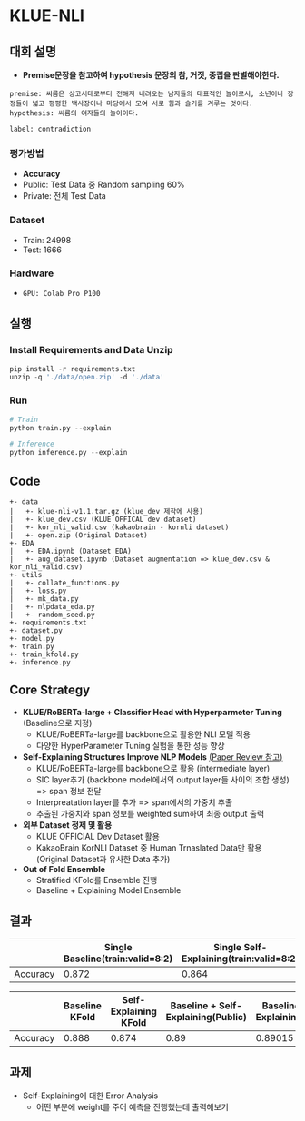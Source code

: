 # KLUE-NLI

## 대회 설명
- **Premise문장을 참고하여 hypothesis 문장의 참, 거짓, 중립을 판별해야한다.**

```
premise: 씨름은 상고시대로부터 전해져 내려오는 남자들의 대표적인 놀이로서, 소년이나 장정들이 넓고 평평한 백사장이나 마당에서 모여 서로 힘과 슬기를 겨루는 것이다.
hypothesis: 씨름의 여자들의 놀이이다.

label: contradiction
```

### 평가방법
- **Accuracy**
- Public: Test Data 중 Random sampling 60%
- Private: 전체 Test Data

### Dataset
- Train: 24998
- Test: 1666

### Hardware
- `GPU: Colab Pro P100`

## 실행

### Install Requirements and Data Unzip
```python
pip install -r requirements.txt
unzip -q './data/open.zip' -d './data'
```

### Run
```python
# Train
python train.py --explain

# Inference
python inference.py --explain
```

## Code

```
+- data
|   +- klue-nli-v1.1.tar.gz (klue_dev 제작에 사용)
|   +- klue_dev.csv (KLUE OFFICAL dev dataset)
|   +- kor_nli_valid.csv (kakaobrain - kornli dataset) 
|   +- open.zip (Original Dataset)
+- EDA
|   +- EDA.ipynb (Dataset EDA)
|   +- aug_dataset.ipynb (Dataset augmentation => klue_dev.csv & kor_nli_valid.csv)
+- utils
|   +- collate_functions.py
|   +- loss.py
|   +- mk_data.py
|   +- nlpdata_eda.py
|   +- random_seed.py
+- requirements.txt
+- dataset.py
+- model.py
+- train.py
+- train_kfold.py
+- inference.py
```

## Core Strategy
- **KLUE/RoBERTa-large + Classifier Head with Hyperparmeter Tuning** (Baseline으로 지정) 
  - KLUE/RoBERTa-large를 backbone으로 활용한 NLI 모델 적용
  - 다양한 HyperParameter Tuning 실험을 통한 성능 향상
- **Self-Explaining Structures Improve NLP Models** [(Paper Review 참고)](https://jjonhwa.github.io/booststudy/2022/02/21/booststudy-paper-Self_Explaining_Structures_Improve_NLP_Models/)
  -  KLUE/RoBERTa-large를 backbone으로 활용 (intermediate layer)
  -  SIC layer추가 (backbone model에서의 output layer들 사이의 조합 생성) => span 정보 전달
  -  Interpreatation layer를 추가 => span에서의 가중치 추출
  -  추출된 가중치와 span 정보를 weighted sum하여 최종 output 출력
-  **외부 Dataset 정제 및 활용**  
    - KLUE OFFICIAL Dev Dataset 활용
    - KakaoBrain KorNLI Dataset 중 Human Trnaslated Data만 활용 (Original Dataset과 유사한 Data 추가)
-  **Out of Fold Ensemble**  
    - Stratified KFold를 Ensemble 진행
    - Baseline + Explaining Model Ensemble

## 결과
||Single Baseline(train:valid=8:2)|Single Self-Explaining(train:valid=8:2)|
|---|---|---|
|Accuracy|0.872|0.864|

||Baseline KFold|Self-Explaining KFold|Baseline + Self-Explaining(Public)|Baseline + Self-Explaining(Private)|
|---|---|---|---|---|
|Accuracy|0.888|0.874|0.89|0.89015|

## 과제
- Self-Explaining에 대한 Error Analysis
  - 어떤 부분에 weight를 주어 예측을 진행했는데 출력해보기
